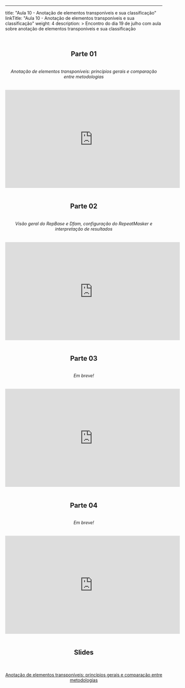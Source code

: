 ---
title: "Aula 10 - Anotação de elementos transponíveis e sua classificação"
linkTitle: "Aula 10 - Anotação de elementos transponíveis e sua classificação"
weight: 4
description: >
  Encontro do dia 19 de julho com aula sobre anotação de elementos transponíveis e sua classificação

<br>
<div align="center">
<h2>Parte 01</h2>
<br>
<i>Anotação de elementos transponíveis: princípios gerais e comparação entre metodologias</i>
<br><br><br>
<iframe width="560" height="315" src="https://www.youtube.com/embed/0c6pc5ubAZ0" frameborder="0" allow="accelerometer; autoplay; clipboard-write; encrypted-media; gyroscope; picture-in-picture" allowfullscreen></iframe>
<br><br>

<h2>Parte 02</h2>
<br>
<i>Visão geral do RepBase e Dfam, configuração do RepeatMasker e interpretação de resultados</i>
<br><br><br>
<iframe width="560" height="315" src="https://www.youtube.com/embed/70l99JXivrE" frameborder="0" allow="accelerometer; autoplay; clipboard-write; encrypted-media; gyroscope; picture-in-picture" allowfullscreen></iframe>
<br><br>

<h2>Parte 03</h2>
<br>
<i>Em breve!</i>
<br><br><br>
<iframe width="560" height="315" src="https://www.youtube.com/embed/" frameborder="0" allow="accelerometer; autoplay; clipboard-write; encrypted-media; gyroscope; picture-in-picture" allowfullscreen></iframe>
<br><br>


<h2>Parte 04</h2>
<br>
<i>Em breve!</i>
<br><br><br>
<iframe width="560" height="315" src="https://www.youtube.com/embed/" frameborder="0" allow="accelerometer; autoplay; clipboard-write; encrypted-media; gyroscope; picture-in-picture" allowfullscreen></iframe>
<br><br>

<h2>Slides</h2>
<br><br>
<a href="https://github.com/desirrepetters/gstreinamentoeconsultoria/raw/master/userguide/content/pt-br/genomica/2023_01/sincronas/pdf/aula_10.pdf">Anotação de elementos transponíveis: princípios gerais e comparação entre metodologias</a>
<br><br>
</div>
